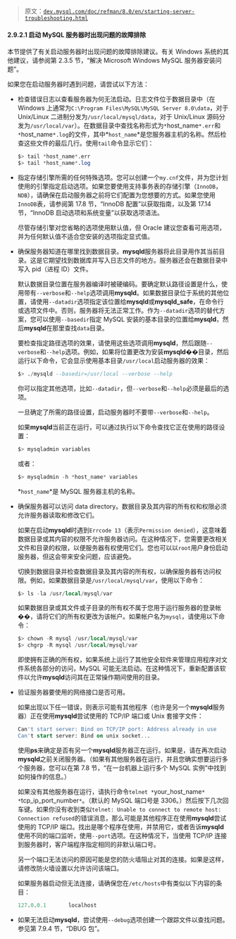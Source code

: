 > 原文：[`dev.mysql.com/doc/refman/8.0/en/starting-server-troubleshooting.html`](https://dev.mysql.com/doc/refman/8.0/en/starting-server-troubleshooting.html)

#### 2.9.2.1 启动 MySQL 服务器时出现问题的故障排除

本节提供了有关启动服务器时出现问题的故障排除建议。有关 Windows 系统的其他建议，请参阅第 2.3.5 节，“解决 Microsoft Windows MySQL 服务器安装问题”。

如果您在启动服务器时遇到问题，请尝试以下方法：

+   检查错误日志以查看服务器为何无法启动。日志文件位于数据目录中（在 Windows 上通常为`C:\Program Files\MySQL\MySQL Server 8.0\data`，对于 Unix/Linux 二进制分发为`/usr/local/mysql/data`，对于 Unix/Linux 源码分发为`/usr/local/var`）。在数据目录中查找名称形式为`*`host_name`*.err`和`*`host_name`*.log`的文件，其中*`host_name`*是您服务器主机的名称。然后检查这些文件的最后几行。使用`tail`命令显示它们：

    ```sql
    $> tail *host_name*.err
    $> tail *host_name*.log
    ```

+   指定存储引擎所需的任何特殊选项。您可以创建一个`my.cnf`文件，并为您计划使用的引擎指定启动选项。如果您要使用支持事务表的存储引擎（`InnoDB`，`NDB`），请确保在启动服务器之前将它们配置为您想要的方式。如果您使用`InnoDB`表，请参阅第 17.8 节，“InnoDB 配置”以获取指南，以及第 17.14 节，“InnoDB 启动选项和系统变量”以获取选项语法。

    尽管存储引擎对您省略的选项使用默认值，但 Oracle 建议您查看可用选项，并为任何默认值不适合您安装的选项指定显式值。

+   确保服务器知道在哪里找到数据目录。**mysqld**服务器将此目录用作其当前目录。这是它期望找到数据库并写入日志文件的地方。服务器还会在数据目录中写入 pid（进程 ID）文件。

    默认数据目录位置在服务器编译时被硬编码。要确定默认路径设置是什么，使用带有`--verbose`和`--help`选项调用**mysqld**。如果数据目录位于系统的其他位置，请使用`--datadir`选项指定该位置给**mysqld**或**mysqld_safe**，在命令行或选项文件中。否则，服务器将无法正常工作。作为`--datadir`选项的替代方案，您可以使用`--basedir`指定 MySQL 安装的基本目录的位置给**mysqld**，然后**mysqld**在那里查找`data`目录。

    要检查指定路径选项的效果，请使用这些选项调用**mysqld**，然后跟随`--verbose`和`--help`选项。例如，如果将位置更改为安装**mysqld**��目录，然后运行以下命令，它会显示使用基本目录`/usr/local`启动服务器的效果：

    ```sql
    $> ./mysqld --basedir=/usr/local --verbose --help
    ```

    你可以指定其他选项，比如`--datadir`，但`--verbose`和`--help`必须是最后的选项。

    一旦确定了所需的路径设置，启动服务器时不要带`--verbose`和`--help`。

    如果**mysqld**当前正在运行，可以通过执行以下命令查找它正在使用的路径设置：

    ```sql
    $> mysqladmin variables
    ```

    或者：

    ```sql
    $> mysqladmin -h *host_name* variables
    ```

    *`host_name`*是 MySQL 服务器主机的名称。

+   确保服务器可以访问 data directory。数据目录及其内容的所有权和权限必须允许服务器读取和修改它们。

    如果在启动**mysqld**时遇到`Errcode 13`（表示`Permission denied`），这意味着数据目录或其内容的权限不允许服务器访问。在这种情况下，您需要更改相关文件和目录的权限，以便服务器有权使用它们。您也可以以`root`用户身份启动服务器，但这会带来安全问题，应该避免。

    切换到数据目录并检查数据目录及其内容的所有权，以确保服务器有访问权限。例如，如果数据目录是`/usr/local/mysql/var`，使用以下命令：

    ```sql
    $> ls -la /usr/local/mysql/var
    ```

    如果数据目录或其文件或子目录的所有权不属于您用于运行服务器的登录帐��，请将它们的所有权更改为该帐户。如果帐户名为`mysql`，请使用以下命令：

    ```sql
    $> chown -R mysql /usr/local/mysql/var
    $> chgrp -R mysql /usr/local/mysql/var
    ```

    即使拥有正确的所有权，如果系统上运行了其他安全软件来管理应用程序对文件系统各部分的访问，MySQL 可能无法启动。在这种情况下，重新配置该软件以允许**mysqld**访问其在正常操作期间使用的目录。

+   验证服务器要使用的网络接口是否可用。

    如果出现以下任一错误，则表示可能有其他程序（也许是另一个**mysqld**服务器）正在使用**mysqld**尝试使用的 TCP/IP 端口或 Unix 套接字文件：

    ```sql
    Can't start server: Bind on TCP/IP port: Address already in use
    Can't start server: Bind on unix socket...
    ```

    使用**ps**来确定是否有另一个**mysqld**服务器正在运行。如果是，请在再次启动**mysqld**之前关闭服务器。（如果有其他服务器在运行，并且您确实想要运行多个服务器，您可以在第 7.8 节，“在一台机器上运行多个 MySQL 实例”中找到如何操作的信息。）

    如果没有其他服务器在运行，请执行命令`telnet *`your_host_name`* *`tcp_ip_port_number`*`。（默认的 MySQL 端口号是 3306。）然后按下几次回车键。如果你没有收到类似`telnet: Unable to connect to remote host: Connection refused`的错误消息，那么可能是其他程序正在使用**mysqld**尝试使用的 TCP/IP 端口。找出是哪个程序在使用，并禁用它，或者告诉**mysqld**使用不同的端口监听，使用`--port`选项。在这种情况下，当使用 TCP/IP 连接到服务器时，客户端程序指定相同的非默认端口号。

    另一个端口无法访问的原因可能是您的防火墙阻止对其的连接。如果是这样，请修改防火墙设置以允许访问该端口。

    如果服务器启动但无法连接，请确保您在`/etc/hosts`中有类似以下内容的条目：

    ```sql
    127.0.0.1       localhost
    ```

+   如果无法启动**mysqld**，尝试使用`--debug`选项创建一个跟踪文件以查找问题。参见第 7.9.4 节，“DBUG 包”。

